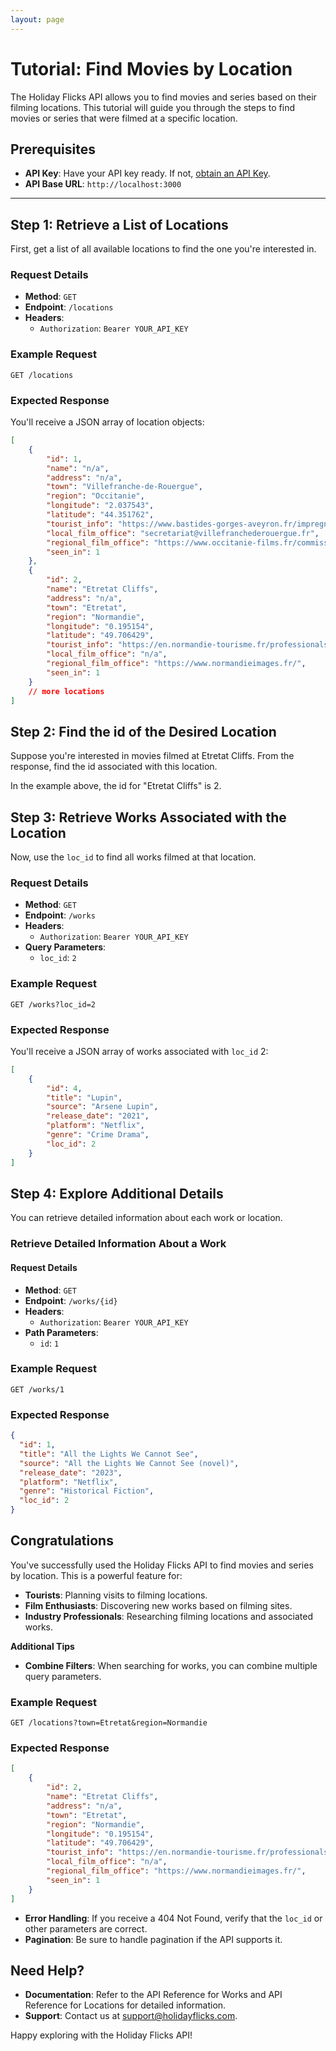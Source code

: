 ```yaml
---
layout: page
---
```


# Tutorial: Find Movies by Location

The Holiday Flicks API allows you to find movies and series based on their filming locations. This tutorial will guide you through the steps to find movies or series that were filmed at a specific location.

## Prerequisites

- **API Key**: Have your API key ready. If not, [obtain an API Key](register_api_key.md).
- **API Base URL**: `http://localhost:3000`

---

## Step 1: Retrieve a List of Locations

First, get a list of all available locations to find the one you're interested in.

### Request Details

- **Method**: `GET`
- **Endpoint**: `/locations`
- **Headers**:
  - `Authorization`: `Bearer YOUR_API_KEY`

### Example Request

```shell
GET /locations
```

### Expected Response

You'll receive a JSON array of location objects:

```json
[
    {
        "id": 1,
        "name": "n/a",
        "address": "n/a",
        "town": "Villefranche-de-Rouergue",
        "region": "Occitanie",
        "longitude": "2.037543",
        "latitude": "44.351762",
        "tourist_info": "https://www.bastides-gorges-aveyron.fr/impregner/villages-caractere/villefranche-de-rouergue/",
        "local_film_office": "secretariat@villefranchederouergue.fr",
        "regional_film_office": "https://www.occitanie-films.fr/commission-du-film-filming-in-occitanie/",
        "seen_in": 1
    },
    {
        "id": 2,
        "name": "Etretat Cliffs",
        "address": "n/a",
        "town": "Etretat",
        "region": "Normandie",
        "longitude": "0.195154",
        "latitude": "49.706429",
        "tourist_info": "https://en.normandie-tourisme.fr/professionals/office-de-tourisme-detretat/",
        "local_film_office": "n/a",
        "regional_film_office": "https://www.normandieimages.fr/",
        "seen_in": 1
    }
    // more locations
]
```

## Step 2: Find the id of the Desired Location

Suppose you're interested in movies filmed at Etretat Cliffs. From the response, find the id associated with this location.

In the example above, the id for "Etretat Cliffs" is 2.

## Step 3: Retrieve Works Associated with the Location

Now, use the `loc_id` to find all works filmed at that location.

### Request Details

- **Method**: `GET`
- **Endpoint**: `/works`
- **Headers**:
  - `Authorization`: `Bearer YOUR_API_KEY`
- **Query Parameters**:
  - `loc_id`: `2`

### Example Request

```shell
GET /works?loc_id=2
```

### Expected Response

You'll receive a JSON array of works associated with `loc_id` 2:

```json
[
    {
        "id": 4,
        "title": "Lupin",
        "source": "Arsene Lupin",
        "release_date": "2021",
        "platform": "Netflix",
        "genre": "Crime Drama",
        "loc_id": 2
    }
]
```

## Step 4: Explore Additional Details

You can retrieve detailed information about each work or location.

### Retrieve Detailed Information About a Work

#### Request Details

- **Method**: `GET`
- **Endpoint**: `/works/{id}`
- **Headers**:
  - `Authorization`: `Bearer YOUR_API_KEY`
- **Path Parameters**:
  - `id`: `1`

### Example Request

```shell
GET /works/1
```

### Expected Response

```json
{
  "id": 1,
  "title": "All the Lights We Cannot See",
  "source": "All the Lights We Cannot See (novel)",
  "release_date": "2023",
  "platform": "Netflix",
  "genre": "Historical Fiction",
  "loc_id": 2
}
```

## Congratulations

You've successfully used the Holiday Flicks API to find movies and series by location. This is a powerful feature for:

- **Tourists**: Planning visits to filming locations.
- **Film Enthusiasts**: Discovering new works based on filming sites.
- **Industry Professionals**: Researching filming locations and associated works.

**Additional Tips**

- **Combine Filters**: When searching for works, you can combine multiple query parameters.

### Example Request

```shell
GET /locations?town=Etretat&region=Normandie
```

### Expected Response

```json
[
    {
        "id": 2,
        "name": "Etretat Cliffs",
        "address": "n/a",
        "town": "Etretat",
        "region": "Normandie",
        "longitude": "0.195154",
        "latitude": "49.706429",
        "tourist_info": "https://en.normandie-tourisme.fr/professionals/office-de-tourisme-detretat/",
        "local_film_office": "n/a",
        "regional_film_office": "https://www.normandieimages.fr/",
        "seen_in": 1
    }
]
```

- **Error Handling**: If you receive a 404 Not Found, verify that the `loc_id` or other parameters are correct.
- **Pagination**: Be sure to handle pagination if the API supports it.

## Need Help?
- **Documentation**: Refer to the API Reference for Works and API Reference for Locations for detailed information.
- **Support**: Contact us at support@holidayflicks.com.

Happy exploring with the Holiday Flicks API!
